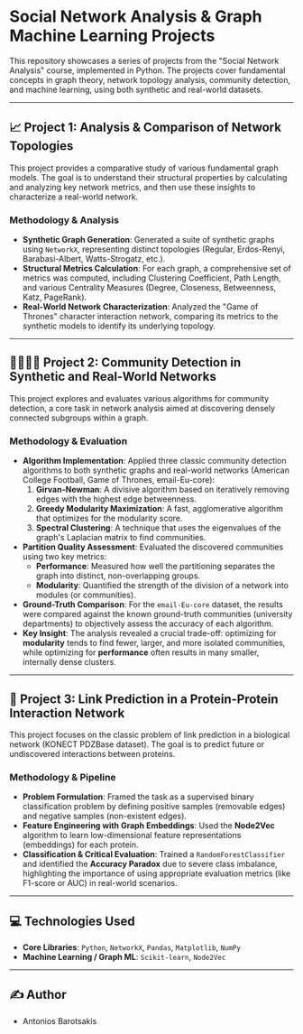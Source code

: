 # Social Network Analysis & Graph Machine Learning Projects

This repository showcases a series of projects from the "Social Network Analysis" course, implemented in Python. The projects cover fundamental concepts in graph theory, network topology analysis, community detection, and machine learning, using both synthetic and real-world datasets.

---

## 📈 Project 1: Analysis & Comparison of Network Topologies

This project provides a comparative study of various fundamental graph models. The goal is to understand their structural properties by calculating and analyzing key network metrics, and then use these insights to characterize a real-world network.

### Methodology & Analysis
-   **Synthetic Graph Generation**: Generated a suite of synthetic graphs using `NetworkX`, representing distinct topologies (Regular, Erdos-Renyi, Barabasi-Albert, Watts-Strogatz, etc.).
-   **Structural Metrics Calculation**: For each graph, a comprehensive set of metrics was computed, including Clustering Coefficient, Path Length, and various Centrality Measures (Degree, Closeness, Betweenness, Katz, PageRank).
-   **Real-World Network Characterization**: Analyzed the "Game of Thrones" character interaction network, comparing its metrics to the synthetic models to identify its underlying topology.

---

## 👨‍👩‍👧‍👦 Project 2: Community Detection in Synthetic and Real-World Networks

This project explores and evaluates various algorithms for community detection, a core task in network analysis aimed at discovering densely connected subgroups within a graph.

### Methodology & Evaluation
-   **Algorithm Implementation**: Applied three classic community detection algorithms to both synthetic graphs and real-world networks (American College Football, Game of Thrones, email-Eu-core):
    1.  **Girvan-Newman**: A divisive algorithm based on iteratively removing edges with the highest edge betweenness.
    2.  **Greedy Modularity Maximization**: A fast, agglomerative algorithm that optimizes for the modularity score.
    3.  **Spectral Clustering**: A technique that uses the eigenvalues of the graph's Laplacian matrix to find communities.
-   **Partition Quality Assessment**: Evaluated the discovered communities using two key metrics:
    -   **Performance**: Measured how well the partitioning separates the graph into distinct, non-overlapping groups.
    -   **Modularity**: Quantified the strength of the division of a network into modules (or communities).
-   **Ground-Truth Comparison**: For the `email-Eu-core` dataset, the results were compared against the known ground-truth communities (university departments) to objectively assess the accuracy of each algorithm.
-   **Key Insight**: The analysis revealed a crucial trade-off: optimizing for **modularity** tends to find fewer, larger, and more isolated communities, while optimizing for **performance** often results in many smaller, internally dense clusters.

---

## 🔗 Project 3: Link Prediction in a Protein-Protein Interaction Network

This project focuses on the classic problem of link prediction in a biological network (KONECT PDZBase dataset). The goal is to predict future or undiscovered interactions between proteins.

### Methodology & Pipeline
-   **Problem Formulation**: Framed the task as a supervised binary classification problem by defining positive samples (removable edges) and negative samples (non-existent edges).
-   **Feature Engineering with Graph Embeddings**: Used the **Node2Vec** algorithm to learn low-dimensional feature representations (embeddings) for each protein.
-   **Classification & Critical Evaluation**: Trained a `RandomForestClassifier` and identified the **Accuracy Paradox** due to severe class imbalance, highlighting the importance of using appropriate evaluation metrics (like F1-score or AUC) in real-world scenarios.

---

## 💻 Technologies Used

-   **Core Libraries**: `Python`, `NetworkX`, `Pandas`, `Matplotlib`, `NumPy`
-   **Machine Learning / Graph ML**: `Scikit-learn`, `Node2Vec`

---

## ✍️ Author

-   Antonios Barotsakis
